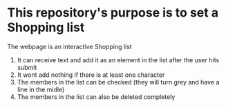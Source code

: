 <h1>
    This repository's purpose is to set a Shopping list
</h1>
<body>
    <p>
        The webpage is an interactive Shopping list
    </p>
    <ol>
        <li>
             It can receive text and add it as an element in the list after the user hits submit
        </li>
        <li>
            It wont add nothing if there is at least one character
        </li>
        <li>
            The members in the list can be checked (they will turn grey and have a line in the midle)
        </li>
        <li>
            The members in the list can also be deleted completely
        </li>
    </ol>
</body>